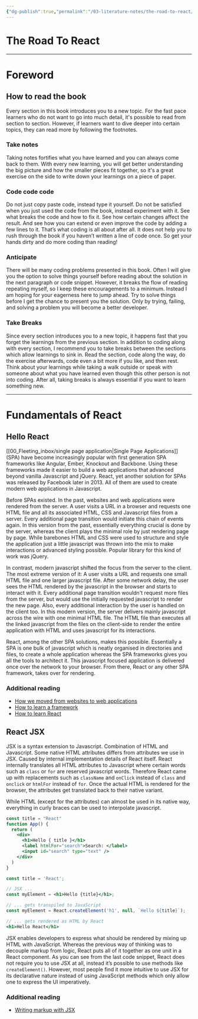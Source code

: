 ```yaml
---
{"dg-publish":true,"permalink":"/03-literature-notes/the-road-to-react/","title":"The Road To React","tags":["webdev","react"]}
---
```



# The Road To React

---

# Foreword

## How to read the book

Every section in this book introduces you to a new topic. For the fast pace learners who do not want to go into much detail, it's possible to read from section to section. However, if learners want to dive deeper into certain topics, they can read more by following the footnotes.

### Take notes

Taking notes fortifies what you have learned and you can always come back to them. With every new learning, you will get better understanding the big picture and how the smaller pieces fit together, so it's a great exercise on the side to write down your learnings on a piece of paper.

### Code code code

Do not just copy paste code, instead type it yourself. Do not be satisfied when you just used the code from the book, instead experiment with it. See what breaks the code and how to fix it. See how certain changes affect the result. And see how you can extend or even improve the code by adding a few lines to it. That’s what coding is all about after all. It does not help you to rush through the book if you haven’t written a line of code once. So get your hands dirty and do more coding than reading!

### Anticipate

There will be many coding problems presented in this book. Often I will give you the option to solve things yourself before reading about the solution in the next paragraph or code snippet. However, it breaks the flow of reading repeating myself, so I keep these encouragements to a minimum. Instead I am hoping for your eagerness here to jump ahead. Try to solve things before I get the chance to present you the solution. Only by trying, failing, and solving a problem you will become a better developer.

### Take Breaks

Since every section introduces you to a new topic, it happens fast that you forget the learnings from the previous section. In addition to coding along with every section, I recommend you to take breaks between the sections which allow learnings to sink in. Read the section, code along the way, do the exercise afterwards, code even a bit more if you like, and then rest. Think about your learnings while taking a walk outside or speak with someone about what you have learned even though this other person is not into coding. After all, taking breaks is always essential if you want to learn something new.

---

# Fundamentals of React

## Hello React

[[00_Fleeting_inbox/single page application\|Single Page Applications]] (SPA) have become increasingly popular with first generation SPA frameworks like Angular, Ember, Knockout and Backbone. Using these frameworks made it easier to build a web applications that advanced beyond vanilla Javascript and jQuery. React, yet another solution for SPAs was released by Facebook later in 2013. All of them are used to create modern web applications in Javascript.

Before SPAs existed. In the past, websites and web applications were rendered from the server. A user visits a URL in a browser and requests one HTML file and all its associated HTML, CSS and Javascript files from a server. Every additional page transition would initiate this chain of events again. In this version from the past, essentially everything crucial is done by the server, whereas the client plays the minimal role by just rendering page by page. While barebones HTML and CSS were used to structure and style the application just a little javascript was thrown into the mix to make interactions or advanced styling possible. Popular library for this kind of work was jQuery.

In contrast, modern javascript shifted the focus from the server to the client. The most extreme version of it: A user visits a URL and requests one small HTML file and one larger javascript file. After some network delay, the user sees the HTML rendered by the javascript in the browser and starts to interact with it. Every additional page transition wouldn't request more files from the server, but would use the initially requested javascript to render the new page. Also, every additional interaction by the user is handled on the client too. In this modern version, the server delivers mainly javascript across the wire with one minimal HTML file. The HTML file than executes all the linked javascript from the files on the client-side to render the entire application with HTML and uses javascript for its interactions.

React, among the other SPA solutions, makes this possible. Essentially  a SPA is one bulk of javascript which is neatly organised in directories and files, to create a whole application whereas the SPA frameworks gives you all the tools to architect it. This javascript focused application is delivered once over the network to your browser. From there, React or any other SPA framework, takes over for rendering.

### Additional reading

- [How we moved from websites to web applications](https://www.robinwieruch.de/web-applications/)
- [How to learn a framework](https://www.robinwieruch.de/how-to-learn-framework/)
- [How to learn React](https://www.robinwieruch.de/learn-react-js/)

## React JSX

JSX is a syntax extension to Javascript. Combination of HTML and Javascript. Some native HTML attributes differs from attributes we use in JSX. Caused by internal implementation details of React itself. React internally translates all HTML attributes to Javascript where certain words such as `class` or `for` are reserved javascript words. Therefore React came up with replacements such as `className` and `onClick` instead of `class` and `onclick` or `htmlFor` instead of `for`. Once the actual HTML is rendered for the browser, the attributes get translated back to their native variant.

While HTML (except for the attributes) can almost be used in its native way, everything in curly braces can be used to interpolate javascript.

```jsx
const title = "React"
function App() {
  return (
    <div>
      <h1>Hello { title }</h1>
      <label htmlFor="search">Search: </label>
      <input id="search" type="text" />
    </div>
  )
}
```

```jsx
const title = 'React';

// JSX ...
const myElement = <h1>Hello {title}</h1>;

// ... gets transpiled to JavaScript
const myElement = React.createElement('h1', null, `Hello ${title}`);

// ... gets rendered as HTML by React
<h1>Hello React</h1>
```

JSX enables developers to express what should be rendered by mixing up HTML with JavaScript. Whereas the previous way of thinking was to decouple markup from logic, React puts all of it together as one unit in a React component. As you can see from the last code snippet, React does not require you to use JSX at all, instead it’s possible to use methods like `createElement()`. However, most people find it more intuitive to use JSX for its declarative
nature instead of using JavaScript methods which only allow one to express the UI imperatively.

### Additional reading

- [Writing markup with JSX](https://react.dev/learn/writing-markup-with-jsx)
